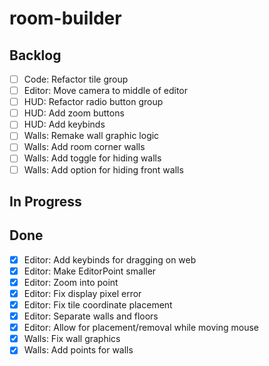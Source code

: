 # room-builder

## Backlog
- [ ] Code: Refactor tile group
- [ ] Editor: Move camera to middle of editor
- [ ] HUD: Refactor radio button group
- [ ] HUD: Add zoom buttons
- [ ] HUD: Add keybinds
- [ ] Walls: Remake wall graphic logic
- [ ] Walls: Add room corner walls
- [ ] Walls: Add toggle for hiding walls
- [ ] Walls: Add option for hiding front walls

## In Progress

## Done
- [X] Editor: Add keybinds for dragging on web
- [X] Editor: Make EditorPoint smaller
- [X] Editor: Zoom into point
- [X] Editor: Fix display pixel error
- [X] Editor: Fix tile coordinate placement
- [X] Editor: Separate walls and floors
- [X] Editor: Allow for placement/removal while moving mouse
- [X] Walls: Fix wall graphics
- [X] Walls: Add points for walls
